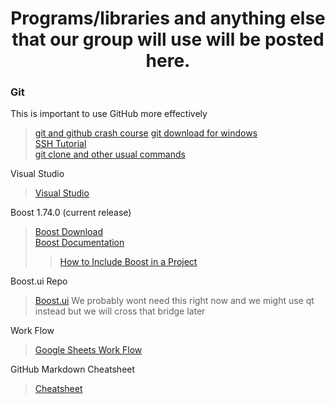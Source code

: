 <h1 align="center">Programs/libraries and anything else that our group will use will be posted here.</h1>

<h3>Git</center></h3>
<p> This is important to use GitHub more effectively</p>

>[git and github crash course](https://www.youtube.com/watch?v=SWYqp7iY_Tc)
>[git download for windows](https://git-scm.com/download/win)<br>
>[SSH Tutorial](https://www.pluralsight.com/guides/using-git-and-github-on-windows)<br>
>[git clone and other usual commands](https://docs.github.com/en/free-pro-team@latest/github/creating-cloning-and-archiving-repositories/cloning-a-repository)<br>

Visual Studio
>[Visual Studio](https://visualstudio.microsoft.com/downloads/)

Boost 1.74.0 (current release)
>[Boost Download](https://www.boost.org/users/download/)<br>
>[Boost Documentation](https://www.boost.org/doc/libs/1_74_0/)<br>
>>[How to Include Boost in a Project](https://www.boost.org/doc/libs/1_65_0/more/getting_started/windows.html)

Boost.ui Repo
>[Boost.ui](https://kosenko.github.io/boost.ui/)
We probably wont need this right now and we might use qt instead but we will cross that bridge later

Work Flow
>[Google Sheets Work Flow](https://docs.google.com/spreadsheets/d/1jOpv2u_0qNNMjoOW8hh15k2QYNliekos7bbT5Q6yuP0/edit#gid=0)

GitHub Markdown Cheatsheet
>[Cheatsheet](https://guides.github.com/pdfs/markdown-cheatsheet-online.pdf)

